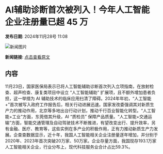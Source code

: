 # AI辅助诊断首次被列入！今年人工智能企业注册量已超 45 万

**发布日期**: 2024年11月28号 11:08

![新闻图片](https://pic.chinaz.com/picmap/thumb/202305251639365380_20.jpg)

**新闻链接**: [点击查看原文](https://www.aibase.com/zh/news/13553)

## 内容

11月23日，国家医保局表示已将人工智能辅助诊断首次列入立项指南，在放射检查、超声检查、康复类项目中设立 “人工智能辅助” 扩展项，且不额外增加患者负担，这一举措为 AI 辅助技术的临床应用扫清了障碍。2024年年初，“人工智能+”首次被写入政府工作报告后，相关行动进展迅速。国家发改委强调其对新质生产力的推动作用，北京等多地出台行动计划，推动千行百业智能化转型。“人工智能+工业”方面，东莞借其升级，AI “质检员” 保障产品质量。“人工智能+交通运输”方面，智能交通管理及自动驾驶技术不断推进，有望改变出行、提升效率，另有金融、医疗、教育等，这些实例在多产业的积极作用，正有力推动新质生产力发展。企查查数据显示，近十年，我国人工智能相关企业注册量逐年增加，并分别于2020年、2023年首次突破20万家、50万家。企业存量方面，我国现存193.1万家人工智能相关企业，行业分布上，现代科技服务业合计占比59.3%。
